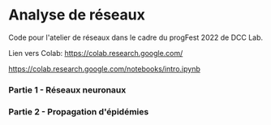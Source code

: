 # Analyse de réseaux
Code pour l'atelier de réseaux dans le cadre du progFest 2022 de DCC Lab.

Lien vers Colab: https://colab.research.google.com/

https://colab.research.google.com/notebooks/intro.ipynb

### Partie 1 - Réseaux neuronaux
### Partie 2 - Propagation d'épidémies
